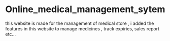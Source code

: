 # Online_medical_management_sytem
this website is made for the management of medical store , i added the features in this website to manage medicines , track expiries, sales report etc...
